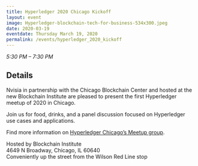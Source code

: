```yaml
---
title: Hyperledger 2020 Chicago Kickoff
layout: event
image: Hyperledger-blockchain-tech-for-business-534x300.jpeg
date: 2020-03-19
eventdate: Thursday March 19, 2020
permalink: /events/hyperledger_2020_kickoff
---
```

<i>5:30 PM – 7:30 PM</i>
<br>
<h2>Details</h2>

Nvisia in partnership with the Chicago Blockchain Center and hosted at the new Blockchain Institute are pleased to present the first Hyperledger meetup of 2020 in Chicago.

Join us for food, drinks, and a panel discussion focused on Hyperledger use cases and applications.

Find more information on <a href="https://www.meetup.com/Hyperledger-Chicago/events/268021107/">Hyperledger Chicago’s Meetup group</a>.

Hosted by Blockchain Institute
<br>
4649 N Broadway, Chicago, IL 60640
<br>
Conveniently up the street from the Wilson Red Line stop
